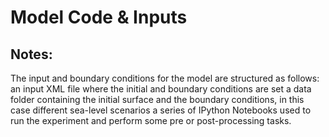 # Model Code & Inputs

## Notes:
The input and boundary conditions for the model are structured as follows:
an input XML file where the initial and boundary conditions are set
a data folder containing the initial surface and the boundary conditions, in this case different sea-level scenarios
a series of IPython Notebooks used to run the experiment and perform some pre or post-processing tasks.